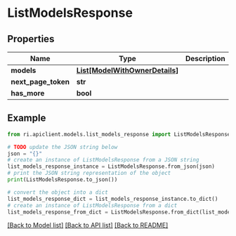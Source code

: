 # ListModelsResponse


## Properties

Name | Type | Description | Notes
------------ | ------------- | ------------- | -------------
**models** | [**List[ModelWithOwnerDetails]**](ModelWithOwnerDetails.md) |  | [optional] 
**next_page_token** | **str** |  | [optional] 
**has_more** | **bool** |  | [optional] 

## Example

```python
from ri.apiclient.models.list_models_response import ListModelsResponse

# TODO update the JSON string below
json = "{}"
# create an instance of ListModelsResponse from a JSON string
list_models_response_instance = ListModelsResponse.from_json(json)
# print the JSON string representation of the object
print(ListModelsResponse.to_json())

# convert the object into a dict
list_models_response_dict = list_models_response_instance.to_dict()
# create an instance of ListModelsResponse from a dict
list_models_response_from_dict = ListModelsResponse.from_dict(list_models_response_dict)
```
[[Back to Model list]](../README.md#documentation-for-models) [[Back to API list]](../README.md#documentation-for-api-endpoints) [[Back to README]](../README.md)


